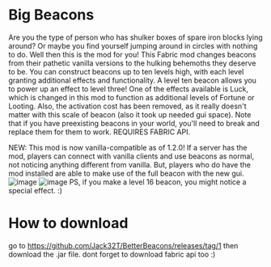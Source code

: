 # Big Beacons
Are you the type of person who has shulker boxes of spare iron blocks lying around? Or maybe you find yourself jumping around in circles with nothing to do. Well then this is the mod for you! This Fabric mod changes beacons from their pathetic vanilla versions to the hulking behemoths they deserve to be. You can construct beacons up to ten levels high, with each level granting additional effects and functionality. A level ten beacon allows you to power up an effect to level three! One of the effects available is Luck, which is changed in this mod to function as additional levels of Fortune or Looting. Also, the activation cost has been removed, as it really doesn't matter with this scale of beacon (also it took up needed gui space). Note that if you have preexisting beacons in your world, you'll need to break and replace them for them to work. REQUIRES FABRIC API.

NEW: This mod is now vanilla-compatible as of 1.2.0! If a server has the mod, players can connect with vanilla clients and use beacons as normal, not noticing anything different from vanilla. But, players who do have the mod installed are able to make use of the full beacon with the new gui.
![image](https://user-images.githubusercontent.com/88194223/127653232-778a9cbd-6c7e-44aa-88fe-31c9795fa127.png)
![image](https://user-images.githubusercontent.com/88194223/127653265-ffbdb1a1-131e-4ae9-a4f9-99d1a15f62de.png)
PS, if you make a level 16 beacon, you might notice a special effect. :)
# How to download 
go to https://github.com/Jack32T/BetterBeacons/releases/tag/1
then download the .jar file.
dont forget to download fabric api too :)
 
